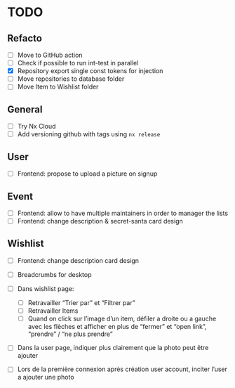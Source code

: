 # TODO

## Refacto

- [ ] Move to GitHub action
- [ ] Check if possible to run int-test in parallel
- [x] Repository export single const tokens for injection
- [ ] Move repositories to database folder
- [ ] Move Item to Wishlist folder

## General

- [ ] Try Nx Cloud
- [ ] Add versioning github with tags using `nx release`

## User

- [ ] Frontend: propose to upload a picture on signup

## Event

- [ ] Frontend: allow to have multiple maintainers in order to manager the lists
- [ ] Frontend: change description & secret-santa card design

## Wishlist

- [ ] Frontend: change description card design


- [ ] Breadcrumbs for desktop
- [ ] Dans wishlist page:
    - [ ] Retravailler “Trier par” et “Filtrer par” 
    - [ ] Retravailler Items
    - [ ] Quand on click sur l’image d’un item, défiler a droite ou a gauche avec les flèches et afficher en plus de “fermer” et “open link”, “prendre” / “ne plus prendre”

- [ ] Dans la user page, indiquer plus clairement que la photo peut être ajouter
- [ ] Lors de la première connexion après création user account, inciter l’user a ajouter une photo

